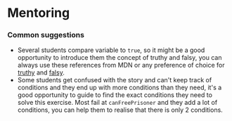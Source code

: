 # Mentoring

### Common suggestions

- Several students compare variable to `true`, so it might be a good opportunity to introduce them the concept of truthy and falsy, you can always use these references from MDN or any preference of choice for [truthy](https://developer.mozilla.org/en-US/docs/Glossary/Truthy) and [falsy](https://developer.mozilla.org/en-US/docs/Glossary/Falsy).
- Some students get confused with the story and can't keep track of conditions and they end up with more conditions than they need, it's a good opportunity to guide to find the exact conditions they need to solve this exercise.
Most fail at `canFreePrisoner` and they add a lot of conditions, you can help them to realise that there is only 2 conditions.
